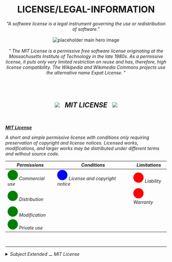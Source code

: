 <h1 class="hero__subject--placeholder" align="center">
  <b>LICENSE/LEGAL-INFORMATION</b>
</h1>

<div class="hero__main--placeholder" align="center">
  <i>"A software license is a legal instrument governing the use or redistribution of software."</i>
  <br />
  <br />
  <img
  src="https://wireflow.co/static/media/2.86643db5.svg"
  alt="placeholder main hero image"
  width="800px"
  />
  <br />
  <br />
  <q>
    <i>
    The MIT License is a permissive free software license originating at the Massachusetts Institute of Technology in the late 1980s. As a permissive license, it puts only very limited restriction on reuse and has, therefore, high license compatibility. The Wikipedia and Wikimedia Commons projects use the alternative name Expat License.
    <i/>
  </q>
</div>

<br/>
<br/>
<br/>
<h2 class="heading__subcat-title--placeholder---v01" align="center">
  <img src="https://image.flaticon.com/icons/png/128/1636/1636053.png" width="24px" /> &nbsp;
  <b>MIT LICENSE</b> &nbsp;
  <img src="https://image.flaticon.com/icons/png/128/1636/1636053.png" width="24px" />
</h2>
<br/>

**[MIT License](https://choosealicense.com/licenses/mit/)**

_A short and simple permissive license with conditions only requiring preservation of copyright and license notices.
Licensed works, modifications, and larger works may be distributed under different terms and without source code._

| **Permissions**                                                                             | **Conditions**                                                                                           | **Limitations**                                                                      |
| ------------------------------------------------------------------------------------------- | -------------------------------------------------------------------------------------------------------- | ------------------------------------------------------------------------------------ |
| <img src="../../../../assets/media/icons/vendors/b__circle-fill--green.svg"> Commercial use | <img src="../../../../assets/media/icons/vendors/b__circle-fill--blue.svg"> License and copyright notice | <img src="../../../../assets/media/icons/vendors/b__circle-fill--red.svg"> Liability |
| <img src="../../../../assets/media/icons/vendors/b__circle-fill--green.svg"> Distribution   |                                                                                                          | <img src="../../../../assets/media/icons/vendors/b__circle-fill--red.svg"> Warranty  |
| <img src="../../../../assets/media/icons/vendors/b__circle-fill--green.svg"> Modification   |                                                                                                          |                                                                                      |
| <img src="../../../../assets/media/icons/vendors/b__circle-fill--green.svg"> Private use    |                                                                                                          |                                                                                      |

<br/>

---

<details>
  <summary><i>Subject Extended ⚊ MIT License</i></summary>

---

<br/>

Copyright (c) [2020] [Raf Vergauwen]

Permission is hereby granted, free of charge, to any person obtaining a copy
of this software and associated documentation files (the "Software"), to deal
in the Software without restriction, including without limitation the rights
to use, copy, modify, merge, publish, distribute, sublicense, and/or sell
copies of the Software, and to permit persons to whom the Software is
furnished to do so, subject to the following conditions:

The above copyright notice and this permission notice shall be included in all
copies or substantial portions of the Software.

THE SOFTWARE IS PROVIDED "AS IS", WITHOUT WARRANTY OF ANY KIND, EXPRESS OR
IMPLIED, INCLUDING BUT NOT LIMITED TO THE WARRANTIES OF MERCHANTABILITY,
FITNESS FOR A PARTICULAR PURPOSE AND NONINFRINGEMENT. IN NO EVENT SHALL THE
AUTHORS OR COPYRIGHT HOLDERS BE LIABLE FOR ANY CLAIM, DAMAGES OR OTHER
LIABILITY, WHETHER IN AN ACTION OF CONTRACT, TORT OR OTHERWISE, ARISING FROM,
OUT OF OR IN CONNECTION WITH THE SOFTWARE OR THE USE OR OTHER DEALINGS IN THE
SOFTWARE.

<br/>

</details>
